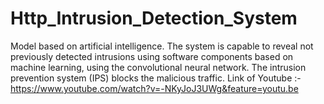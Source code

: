 # Http_Intrusion_Detection_System
Model based on artificial intelligence. The system is capable to reveal not previously detected intrusions using software components based on machine learning, using the convolutional neural network. The intrusion prevention system (IPS) blocks the malicious traffic.
Link of Youtube :- https://www.youtube.com/watch?v=-NKyJoJ3UWg&feature=youtu.be
